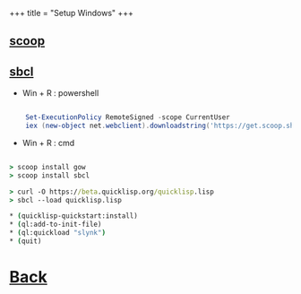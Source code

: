 +++
title = "Setup Windows"
+++

## [scoop](https://scoop.sh/)
## [sbcl](http://www.sbcl.org/)
* Win + R : powershell

``` powershell

    Set-ExecutionPolicy RemoteSigned -scope CurrentUser
    iex (new-object net.webclient).downloadstring('https://get.scoop.sh')

```


* Win + R : cmd

``` cmd

> scoop install gow
> scoop install sbcl

> curl -O https://beta.quicklisp.org/quicklisp.lisp
> sbcl --load quicklisp.lisp

* (quicklisp-quickstart:install)
* (ql:add-to-init-file)
* (ql:quickload "slynk")
* (quit)

```

# [Back](./)
